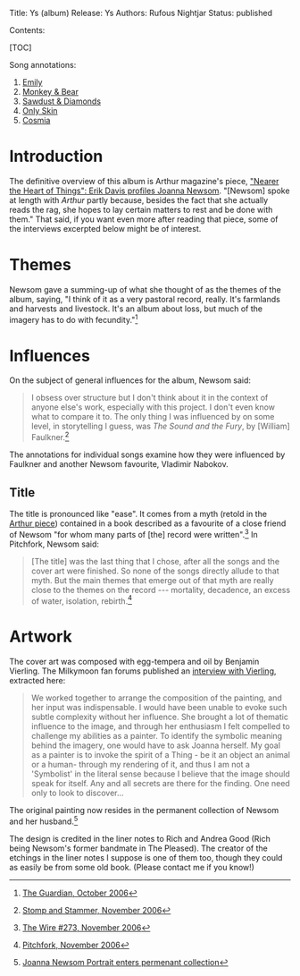 Title: Ys (album)
Release: Ys
Authors: Rufous Nightjar
Status: published

Contents:

[TOC]

Song annotations:

1. [Emily]({filename}emily.md)
2. [Monkey & Bear]({filename}monkeyandbear.md)
3. [Sawdust & Diamonds]({filename}sawdustanddiamonds.md)
4. [Only Skin]({filename}onlyskin.md)
5. [Cosmia]({filename}cosmia.md)

# Introduction #

The definitive overview of this album is Arthur magazine's piece, ["Nearer the Heart of Things": Erik Davis profiles Joanna Newsom][arthur]. "[Newsom] spoke at length with *Arthur* partly because, besides the fact that she actually reads the rag, she hopes to lay certain matters to rest and be done with them." That said, if you want even more after reading that piece, some of the interviews excerpted below might be of interest.

# Themes #

Newsom gave a summing-up of what she thought of as the themes of the album, saying, "I think of it as a very pastoral record, really. It's farmlands and harvests and livestock. It's an album about loss, but much of the imagery has to do with fecundity."[^guardian]

[^guardian]: [The Guardian, October 2006][guardian]

# Influences #

On the subject of general influences for the album, Newsom said:

> I obsess over structure but I don't think about it in the context of anyone else's work, especially with this project. I don't even know what to compare it to. The only thing I was influenced by on some level, in storytelling I guess, was *The Sound and the Fury*, by [William] Faulkner.[^1]

The annotations for individual songs examine how they were influenced by Faulkner and another Newsom favourite, Vladimir Nabokov.

[^1]: [Stomp and Stammer, November 2006][stompstammer]

## Title ##

The title is pronounced like "ease". It comes from a myth (retold in the [Arthur piece][arthur]) contained in a book described as a favourite of a close friend of Newsom "for whom many parts of [the] record were written".[^wire] In Pitchfork, Newsom said:

> [The title] was the last thing that I chose, after all the songs and the cover art were finished. So none of the songs directly allude to that myth. But the main themes that emerge out of that myth are really close to the themes on the record --- mortality, decadence, an excess of water, isolation, rebirth.[^pitchfork]

[^wire]: [The Wire #273, November 2006][wire]
[^pitchfork]: [Pitchfork, November 2006][pitchfork]

# Artwork #

The cover art was composed with egg-tempera and oil by Benjamin Vierling. The Milkymoon fan forums published an [interview with Vierling]({filename}../interviews/vierling.md), extracted here:

> We worked together to arrange the composition of the painting, and her input was indispensable. I would have been unable to evoke such subtle complexity without her influence. She brought a lot of thematic influence to the image, and through her enthusiasm I felt compelled to challenge my abilities as a painter. To identify the symbolic meaning behind the imagery, one would have to ask Joanna herself. My goal as a painter is to invoke the spirit of a Thing - be it an object an animal or a human- through my rendering of it, and thus I am not a 'Symbolist' in the literal sense because I believe that the image should speak for itself. Any and all secrets are there for the finding. One need only to look to discover...

The original painting now resides in the permanent collection of Newsom and her husband.[^vier-blog]

The design is credited in the liner notes to Rich and Andrea Good (Rich being Newsom's former bandmate in The Pleased). The creator of the etchings in the liner notes I suppose is one of them too, though they could as easily be from some old book. (Please contact me if you know!)

[^vier-blog]: [Joanna Newsom Portrait enters permenant collection][vier-blog]

[arthur]: https://arthurmag.com/2006/12/23/nearer-the-heart-of-things-erik-davis-on-joanna-newsom-from-arthur-no-25winter-02006/
[vier-blog]: http://bavierling.blogspot.co.uk/2015/02/joanna-newsom-portrait-enters-permenant.html
[stompstammer]: https://web.archive.org/web/20061112125557/http://www.stompandstammer.com/index.php?option=com_content&task=view&id=669&Itemid=1
[wire]: http://www.thewire.co.uk/in-writing/interviews/joanna-newsom.1
[pitchfork]: http://pitchfork.com/features/interview/6488-joanna-newsom/
[guardian]: https://www.theguardian.com/music/2006/oct/15/folk
